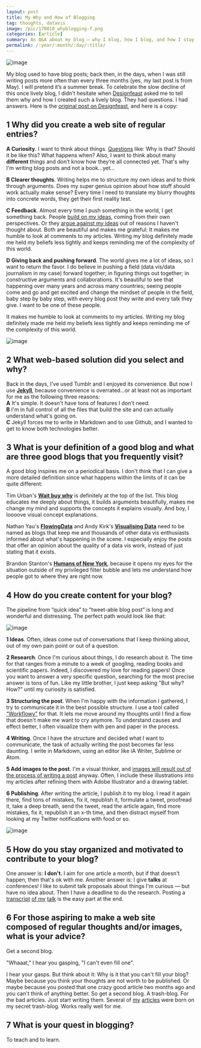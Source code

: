 ```yaml
---
layout: post
title: My Why and How of Blogging
tag: thoughts, datavis
image: /pic/170810_whyblogging-f.png
categories: [article]
summary: An Q&A about my blog – why I blog, how I blog, and how I stay motivated.
permalink: /:year/:month/:day/:title/
---
```


![image](/pic/170810_whyblogging.png)

My blog used to have blog posts; back then, in the days, when I was still writing posts more often than every three months (yes, my last post is from May). I will pretend it’s a summer break. To celebrate the slow decline of this once lively blog, I didn’t hesitate when [Designfeast](http://www.designfeast.com/) asked me to tell them why and how I created such a lively blog. They had questions. I had answers. Here is the [original post on Designfeast](https://designfeaster.blogspot.de/2017/08/bloggers-questionnaire-lisa-charlotte-rost.html), and here is a copy:

## 1 Why did you create a web site of regular entries?

**A Curiosity**. I want to think about things. [Questions](https://lisacharlotterost.github.io/2016/12/18/year-in-review/) like: Why is that? Should it be like this? What happens when? Also, I want to think about many **different** things and don’t know how they’re all connected yet. That's why I'm writing blog posts and not a book…yet…



**B Clearer thoughts**. Writing helps me to structure my own ideas and to think through arguments. Does my super genius opinion about how stuff should work actually make sense? Every time I need to translate my blurry thoughts into concrete words, they get their first reality test.

**C Feedback**. Almost every time I push something in the world, I get something back. People [build on my ideas](https://lisacharlotterost.github.io/2016/06/23/flatland/), coming from their own perspectives. Or they [argue against my ideas](https://news.ycombinator.com/item?id=14299429) out of reasons I haven't thought about. Both are beautiful and makes me grateful: It makes me humble to look at comments to my articles. Writing my blog definitely made me held my beliefs less tightly and keeps reminding me of the complexity of this world.

**D Giving back and pushing forward**. The world gives me a lot of ideas, so I want to return the favor. I do believe in pushing a field (data vis/data journalism in my case) forward together; in figuring things out together; in constructive arguments and collaborations. It's beautiful to see that happening over many years and across many countries; seeing people come and go and get excited and change the mindset of people in the field, baby step by baby step, with every blog post they write and every talk they give. I want to be one of these people.

<div class="pullquote">
It makes me humble to look at comments to my articles. Writing my blog definitely made me held my beliefs less tightly and keeps reminding me of the complexity of this world.
</div>

![image](/pic/170810_whyblogging4.png)

## 2 What web-based solution did you select and why?

Back in the days, I've used Tumblr and I enjoyed its convenience. But now I use [**Jekyll**](https://lisacharlotterost.github.io/2014/11/10/From-Tumblr-To-Jekyll/), because convenience is overrated…or at least not as important for me as the following three reasons:<br>
**A** It's simple. It doesn't have tons of features I don't need. <br>
**B** I'm in full control of all the files that build the site and can actually understand what's going on. <br>
**C** Jekyll forces me to write in Markdown and to use Github, and I wanted to get to know both technologies better.

## 3 What is your definition of a good blog and what are three good blogs that you frequently visit?

A good blog inspires me on a periodical basis. I don't think that I can give a more detailed definition since what happens within the limits of it can be quite different:

Tim Urban's [**Wait buy why**](https://waitbutwhy.com/) is definitely at the top of the list. This blog educates me deeply about things, it builds arguments beautifully, makes me change my mind and supports the concepts it explains visually. And boy, I loooove visual concept explanations.

Nathan Yau's [**FlowingData**](https://flowingdata.com/) and Andy Kirk's [**Visualising Data**](http://www.visualisingdata.com/blog/) need to be named as blogs that keep me and thousands of other data vis enthusiasts informed about what's happening in the scene. I especially enjoy the posts that offer an opinion about the quality of a data vis work, instead of just stating that it exists.

Brandon Stanton's [**Humans of New York**](http://www.humansofnewyork.com/), because it opens my eyes for the situation outside of my privileged filter bubble and lets me understand how people got to where they are right now.

## 4 How do you create content for your blog?

The pipeline from “quick idea” to “tweet-able blog post” is long and wonderful and distressing. The perfect path would look like that:

![image](/pic/170810_whyblogging3.png)

**1 Ideas**. Often, ideas come out of conversations that I keep thinking about, out of my own pain point or out of a question.

**2 Research**. Once I'm curious about things, I do research about it. The time for that ranges from a minute to a week of googling, reading books and scientific papers. Indeed, I discovered my love for reading papers! Once you want to answer a very specific question, searching for the most precise answer is tons of fun. Like my little brother, I just keep asking "But why? How?" until my curiosity is satisfied.

**3 Structuring the post**. When I'm happy with the information I gathered, I try to communicate it in the best possible structure. I use a tool called [“Workflowy”](https://workflowy.com/) for that. It lets me move around my thoughts until I find a flow that doesn't make me want to cry anymore. To understand causes and effect better, I often visualize them with pen and paper in the process.

**4 Writing**. Once I have the structure and decided what I want to communicate, the task of actually writing the post becomes far less daunting. I write in Markdown, using an editor like iA Writer, Sublime or Atom.

**5 Add images to the post**. I'm a visual thinker, and [images will result out of the process of writing a post](https://lisacharlotterost.github.io/2016/12/02/drawingthoughts/) anyway. Often, I include these illustrations into my articles after refining them with Adobe Illustrator and a drawing tablet.

**6 Publishing**. After writing the article, I publish it to my blog. I read it again there, find tons of mistakes, fix it, republish it, formulate a tweet, proofread it, take a deep breath, send the tweet, read the article again, find more mistakes, fix it, republish it an x-th time, and then distract myself from looking at my Twitter notifications with food or so.

![image](/pic/170810_whyblogging5.png)

## 5 How do you stay organized and motivated to contribute to your blog?

One answer is: **I don't**. I aim for one article a month, but if that doesn't happen, then that's ok with me.
Another answer is: I give **talks** at conferences! I like to submit talk proposals about things I'm curious — but have no idea about. Then I have a deadline to do the research. Posting a [transcript](https://lisacharlotterost.github.io/2017/03/10/why-do-we-visualize-data/) [of ](https://lisacharlotterost.github.io/2017/05/07/why-do-we-not-believe-in-facts/) [my](https://lisacharlotterost.github.io/2016/10/21/mappoetry/) [talk](https://lisacharlotterost.github.io/2016/10/19/election-map/) is the easy part at the end.


## 6 For those aspiring to make a web site composed of regular thoughts and/or images, what is your advice?

Get a second blog.

"Whaaat," I hear you gasping, "I can't even fill one".

I hear your gasps. But think about it: Why is it that you can't fill your blog? Maybe because you think your thoughts are not worth to be published. Or maybe because you posted that one crazy good article two months ago and you can't think of anything better. So get a second blog. A trash-blog. For the bad articles. Just start writing them. Several of [my](https://lisacharlotterost.github.io/2016/08/09/thats-how-I-feel/) [articles](https://lisacharlotterost.github.io/2017/04/07/embracing-curiosity/) were born on my secret trash-blog. Works really well for me.

## 7 What is your quest in blogging?

To teach and to learn.
